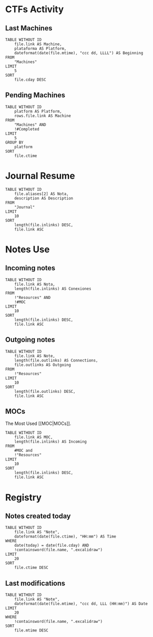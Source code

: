 # CTFs Activity
## Last Machines

```dataview
TABLE WITHOUT ID
	file.link AS Machine,
	plataforma AS Platform,
	dateformat(date(file.mtime), "ccc dd, LLLL") AS Beginning
FROM
	"Machines"
LIMIT
	5
SORT
	file.cday DESC
```

## Pending Machines

```dataview
TABLE WITHOUT ID
    platform AS Platform,
	rows.file.link AS Machine
FROM
    "Machines" AND
	!#Completed
LIMIT
	5
GROUP BY
    platform
SORT
	file.ctime
```

# Journal Resume
```dataview
TABLE WITHOUT ID
    file.aliases[2] AS Nota,
    description AS Description
FROM
    "Journal"
LIMIT
	10
SORT
    length(file.inlinks) DESC,
    file.link ASC
```


# Notes Use

## Incoming notes
```dataview
TABLE WITHOUT ID
    file.link AS Nota,
    length(file.inlinks) AS Conexiones
FROM
    !"Resources" AND
    !#MOC
LIMIT
	10
SORT
    length(file.inlinks) DESC,
    file.link ASC
```

## Outgoing notes
```dataview
TABLE WITHOUT ID
    file.link AS Note,
    length(file.outlinks) AS Connections,
    file.outlinks AS Outgoing
FROM
    !"Resources"
LIMIT
	10
SORT
    length(file.outlinks) DESC,
    file.link ASC
```

## MOCs
The Most Used [[MOC|MOCs]].
```dataview
TABLE WITHOUT ID
    file.link AS MOC,
    length(file.inlinks) AS Incoming
FROM
    #MOC and
    !"Resources"
LIMIT
	10
SORT
    length(file.inlinks) DESC,
    file.link ASC
```


# Registry

## Notes created today
```dataview
TABLE WITHOUT ID
    file.link AS "Note",
    dateformat(date(file.ctime), "HH:mm") AS Time
WHERE
    date(today) = date(file.cday) AND
	!containsword(file.name, ".excalidraw")
LIMIT
	20
SORT
	file.ctime DESC
```


## Last modifications

```dataview
TABLE WITHOUT ID
    file.link AS "Note",
    dateformat(date(file.mtime), "ccc dd, LLL (HH:mm)") AS Date
LIMIT
	20
WHERE
	!containsword(file.name, ".excalidraw")
SORT
	file.mtime DESC
```
